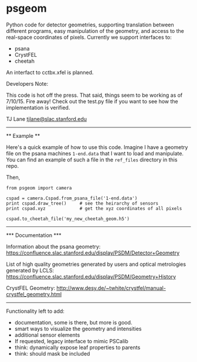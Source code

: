 # psgeom

Python code for detector geometries, supporting translation between different programs, easy manipulation of the geometry, and access to the real-space coordinates of pixels. Currently we support interfaces to:

* psana
* CrystFEL
* cheetah

An interfact to cctbx.xfel is planned.

Developers Note:

This code is hot off the press. That said, things seem to be working as of 7/10/15. Fire away! Check out the test.py file if you want to see how the implementation is verified.

TJ Lane <tjlane@slac.stanford.edu>

------

** Example **

Here's a quick example of how to use this code. Imagine I have a geometry file
on the psana machines `1-end.data` that I want to load and manipulate. You can
find an example of such a file in the `ref_files` directory in this repo.

Then,

```
from psgeom import camera

cspad = camera.Cspad.from_psana_file('1-end.data')
print cspad.draw_tree()     # see the heirarchy of sensors
print cspad.xyz             # get the xyz coordinates of all pixels

cspad.to_cheetah_file('my_new_cheetah_geom.h5')
```

-------

*** Documentation ***

Information about the psana geometry:
https://confluence.slac.stanford.edu/display/PSDM/Detector+Geometry

List of high quality geometries generated by users and optical metrologies generated by LCLS:
https://confluence.slac.stanford.edu/display/PSDM/Geometry+History

CrystFEL Geometry:
http://www.desy.de/~twhite/crystfel/manual-crystfel_geometry.html

--------

Functionality left to add:
* documentation, some is there, but more is good.
* smart ways to visualize the geometry and intensities
* additional sensor elements
* If requested, legacy interface to mimic PSCalib
* think: dynamically expose leaf properties to parents
* think: should mask be included


